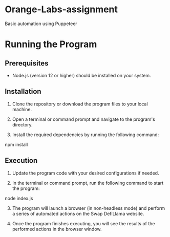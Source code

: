 # Orange-Labs-assignment
Basic automation using Puppeteer

# Running the Program

## Prerequisites

- Node.js (version 12 or higher) should be installed on your system.

## Installation

1. Clone the repository or download the program files to your local machine.

2. Open a terminal or command prompt and navigate to the program's directory.

3. Install the required dependencies by running the following command:

npm install

## Execution

1. Update the program code with your desired configurations if needed.

2. In the terminal or command prompt, run the following command to start the program:

node index.js

3. The program will launch a browser (in non-headless mode) and perform a series of automated actions on the Swap DefiLlama website.

4. Once the program finishes executing, you will see the results of the performed actions in the browser window.



